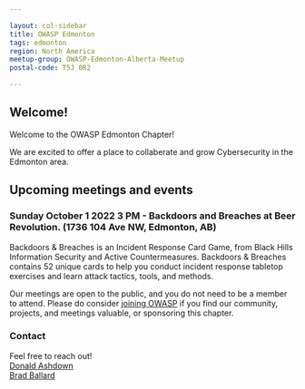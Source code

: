 ```yaml
---

layout: col-sidebar
title: OWASP Edmonton
tags: edmonton
region: North America
meetup-group: OWASP-Edmonton-Alberta-Meetup
postal-code: T5J 0R2

---
```



Welcome!
-----------------

Welcome to the OWASP Edmonton Chapter!

We are excited to offer a place to collaberate and grow Cybersecurity in the Edmonton area.

 
<h2>Upcoming meetings and events</h2>
 <h3> Sunday October 1 2022 3 PM - Backdoors and Breaches at Beer Revolution. (1736 104 Ave NW, Edmonton, AB)</h3>
 
Backdoors & Breaches is an Incident Response Card Game, from Black Hills Information Security and Active Countermeasures. Backdoors & Breaches contains 52 unique cards to help you conduct incident response tabletop exercises and learn attack tactics, tools, and methods.
 
 <!--**TBD - Guest speaker** some place sometime -->
 <!-- Chapter supporters template -->
 <!--
 Chapter Supporters

The following are the list of organizations who have generously supported our chapter with meeting space:

<table cellpadding="15" cellspacing="0">
<tr>
<td>
<a href="https://www.wilmu.edu/" target="_blank" rel="noopener noreferrer"><img src="assets/images/WilmU-logo.png" alt="Wilmington University logo" height="90"/></a>
</td>
<td>
<a href="https://www.dtcc.edu/" target="_blank" rel="noopener noreferrer"><img src="assets/images/dtcc-logo.png" alt="Delaware Technical Community College logo" height="90"/></a>
</td>
<td>
<a href="https://www.udel.edu/" target="_blank" rel="noopener noreferrer"><img src="assets/images/UD-logo.jpg" alt="University of Delaware logo"/></a>
</td>
</tr>
</table> 
-->
Our meetings are open to the public, and you do not need to be a member to attend. Please do consider [joining OWASP](https://owasp.org/membership/) if you find our community, projects, and meetings valuable, or sponsoring this chapter.

### Contact

Feel free to reach out! 
<br>[Donald Ashdown](mailto:donald.ashdown@owasp.org)
<br>[Brad Ballard](mailto:brad.ballard@owasp.org)


